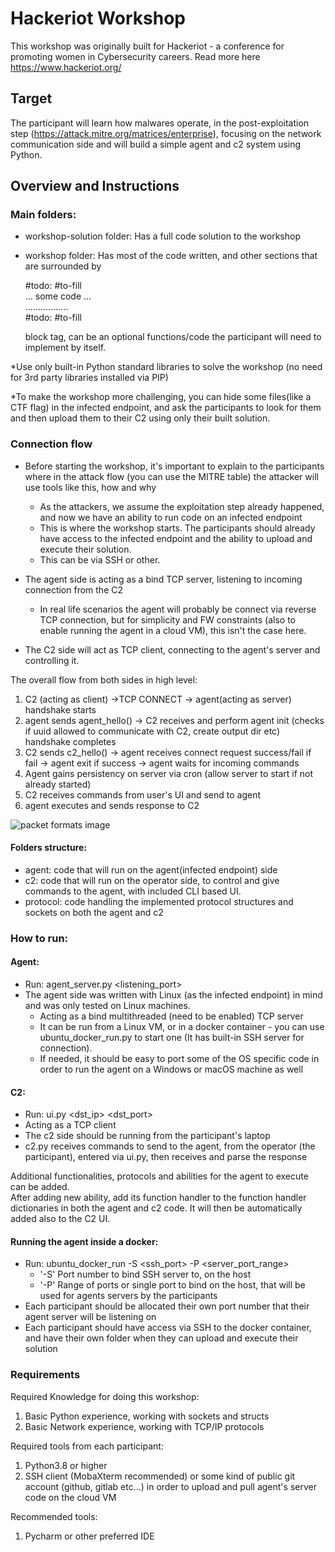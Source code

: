 # Hackeriot Workshop
This workshop was originally built for Hackeriot - a conference for promoting women in Cybersecurity careers. 
Read more here https://www.hackeriot.org/


## Target
The participant will learn how malwares operate, in the post-exploitation step (https://attack.mitre.org/matrices/enterprise), focusing on the network communication side
and will build a simple agent and c2 system using Python.

## Overview and Instructions
### Main folders:
* workshop-solution folder: Has a full code solution to the workshop

* workshop folder: Has most of the code written, and other sections that are surrounded by 

    #todo: #to-fill \
    ... some code ... \
    ................. \
    #todo: #to-fill
    
    block tag, can be an optional functions/code the participant will need to implement by itself. 

*Use only built-in Python standard libraries to solve the workshop (no need for 3rd party libraries installed via PIP) 

*To make the workshop more challenging, you can hide some files(like a CTF flag) in the infected endpoint, and ask the participants to look for them and then upload them to their C2 using only their built solution.
### Connection flow
* Before starting the workshop, it's important to explain to the participants where in the attack flow (you can use the MITRE table) the attacker will use tools like this, how and why
  * As the attackers, we assume the exploitation step already happened, and now we have an ability to run code on an infected endpoint
  * This is where the workshop starts. The participants should already have access to the infected endpoint and the ability to upload and execute their solution.
  * This can be via SSH or other.
* The agent side is acting as a bind TCP server, listening to incoming connection from the C2
  - In real life scenarios  the agent will probably be connect via reverse TCP connection, but for simplicity and FW constraints
  (also to enable running the agent in a cloud VM), this isn't the case here.

* The C2 side will act as TCP client, connecting to the agent's server and controlling it.

The overall flow from both sides in high level:

1. C2 (acting as client) ->TCP CONNECT ->  agent(acting as server)
     handshake starts
2. agent sends agent_hello() -> C2 receives and perform agent init
     (checks if uuid allowed to communicate with C2, create output dir etc)
     handshake completes
3. C2 sends c2_hello() -> agent receives connect request success/fail
    if fail -> agent exit
    if success -> agent waits for incoming commands
4. Agent gains persistency on server via cron (allow server to start if not already started)
5. C2 receives commands from user's UI and send to agent
6. agent executes and sends response to C2


![packet formats image](https://github.com/agentzex/hackeriot-workshop-2024/blob/main/packets_formats.jpg)


#### Folders structure:
- agent: code that will run on the agent(infected endpoint) side
- c2: code that will run on the operator side, to control and give commands to the agent, with included CLI based UI. 
- protocol: code handling the implemented protocol structures and sockets on both the agent and c2 

### How to run:
#### Agent:
  - Run: agent_server.py <listening_port>
- The agent side was written with Linux (as the infected endpoint) in mind and was only tested on Linux machines.
  - Acting as a bind multithreaded (need to be enabled) TCP server
  - It can be run from a Linux VM, or in a docker container - you can use ubuntu_docker_run.py to start one (It has built-in SSH server for connection).
  - If needed, it should be easy to port some of the OS specific code in order to run the agent on a Windows or macOS machine as well

#### C2:
  - Run: ui.py <dst_ip> <dst_port>
  - Acting as a TCP client
  - The c2 side should be running from the participant's laptop
  - c2.py receives commands to send to the agent, from the operator (the participant), entered via ui.py, then receives and parse the response

Additional functionalities, protocols and abilities for the agent to execute can be added.\
After adding new ability, add its function handler to the function handler dictionaries in both the agent and c2 code.
It will then be automatically added also to the C2 UI.

#### Running the agent inside a docker:
- Run: ubuntu_docker_run -S <ssh_port> -P <server_port_range>
  -  '-S' Port number to bind SSH server to, on the host
  -  '-P' Range of ports or single port to bind on the host, that will be used for agents servers by the participants
- Each participant should be allocated their own port number that their agent server will be listening on
- Each participant should have access via SSH to the docker container, and have their own folder when they can upload and execute their solution


### Requirements

Required Knowledge for doing this workshop:
1. Basic Python experience, working with sockets and structs
2. Basic Network experience, working with TCP/IP protocols

Required tools from each participant:
1. Python3.8 or higher
2. SSH client (MobaXterm recommended) or some kind of public git account (github, gitlab etc...) in order to upload and pull agent's server code on the cloud VM

Recommended tools:
1. Pycharm or other preferred IDE

